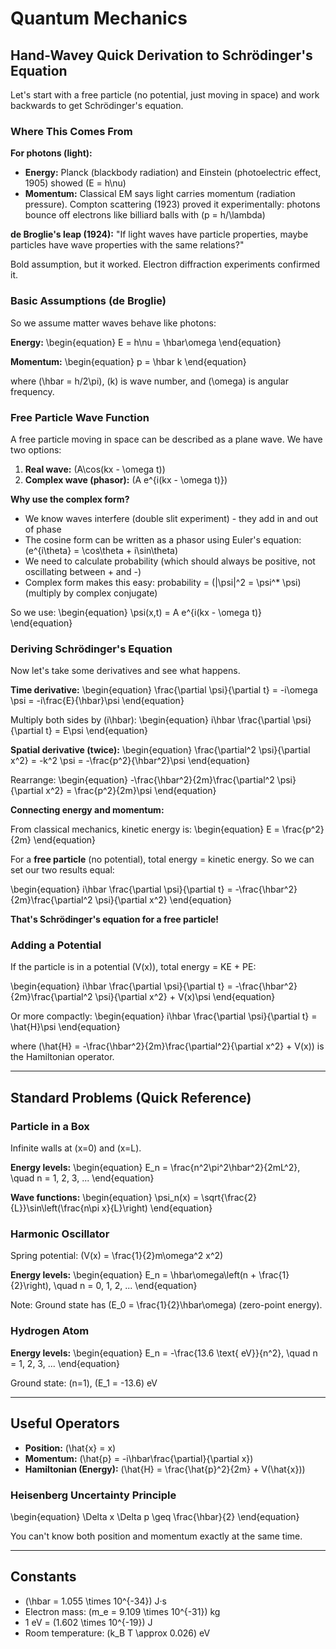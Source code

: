 # Quantum Mechanics

## Hand-Wavey Quick Derivation to Schrödinger's Equation

Let's start with a free particle (no potential, just moving in space) and work backwards to get Schrödinger's equation.

### Where This Comes From

**For photons (light):**

- **Energy:** Planck (blackbody radiation) and Einstein (photoelectric effect, 1905) showed \(E = h\nu\)
- **Momentum:** Classical EM says light carries momentum (radiation pressure). Compton scattering (1923) proved it experimentally: photons bounce off electrons like billiard balls with \(p = h/\lambda\)

**de Broglie's leap (1924):** "If light waves have particle properties, maybe particles have wave properties with the same relations?"

Bold assumption, but it worked. Electron diffraction experiments confirmed it.

### Basic Assumptions (de Broglie)

So we assume matter waves behave like photons:

**Energy:**
\begin{equation}
E = h\nu = \hbar\omega
\end{equation}

**Momentum:**
\begin{equation}
p = \hbar k
\end{equation}

where \(\hbar = h/2\pi\), \(k\) is wave number, and \(\omega\) is angular frequency.

### Free Particle Wave Function

A free particle moving in space can be described as a plane wave. We have two options:

1. **Real wave:** \(A\cos(kx - \omega t)\)
2. **Complex wave (phasor):** \(A e^{i(kx - \omega t)}\)

**Why use the complex form?**

- We know waves interfere (double slit experiment) - they add in and out of phase
- The cosine form can be written as a phasor using Euler's equation: \(e^{i\theta} = \cos\theta + i\sin\theta\)
- We need to calculate probability (which should always be positive, not oscillating between + and -)
- Complex form makes this easy: probability = \(|\psi|^2 = \psi^* \psi\) (multiply by complex conjugate)

So we use:
\begin{equation}
\psi(x,t) = A e^{i(kx - \omega t)}
\end{equation}

### Deriving Schrödinger's Equation

Now let's take some derivatives and see what happens.

**Time derivative:**
\begin{equation}
\frac{\partial \psi}{\partial t} = -i\omega \psi = -i\frac{E}{\hbar}\psi
\end{equation}

Multiply both sides by \(i\hbar\):
\begin{equation}
i\hbar \frac{\partial \psi}{\partial t} = E\psi
\end{equation}

**Spatial derivative (twice):**
\begin{equation}
\frac{\partial^2 \psi}{\partial x^2} = -k^2 \psi = -\frac{p^2}{\hbar^2}\psi
\end{equation}

Rearrange:
\begin{equation}
-\frac{\hbar^2}{2m}\frac{\partial^2 \psi}{\partial x^2} = \frac{p^2}{2m}\psi
\end{equation}

**Connecting energy and momentum:**

From classical mechanics, kinetic energy is:
\begin{equation}
E = \frac{p^2}{2m}
\end{equation}

For a **free particle** (no potential), total energy = kinetic energy. So we can set our two results equal:

\begin{equation}
i\hbar \frac{\partial \psi}{\partial t} = -\frac{\hbar^2}{2m}\frac{\partial^2 \psi}{\partial x^2}
\end{equation}

**That's Schrödinger's equation for a free particle!**

### Adding a Potential

If the particle is in a potential \(V(x)\), total energy = KE + PE:

\begin{equation}
i\hbar \frac{\partial \psi}{\partial t} = -\frac{\hbar^2}{2m}\frac{\partial^2 \psi}{\partial x^2} + V(x)\psi
\end{equation}

Or more compactly:
\begin{equation}
i\hbar \frac{\partial \psi}{\partial t} = \hat{H}\psi
\end{equation}

where \(\hat{H} = -\frac{\hbar^2}{2m}\frac{\partial^2}{\partial x^2} + V(x)\) is the Hamiltonian operator.

---

## Standard Problems (Quick Reference)

### Particle in a Box

Infinite walls at \(x=0\) and \(x=L\).

**Energy levels:**
\begin{equation}
E_n = \frac{n^2\pi^2\hbar^2}{2mL^2}, \quad n = 1, 2, 3, ...
\end{equation}

**Wave functions:**
\begin{equation}
\psi_n(x) = \sqrt{\frac{2}{L}}\sin\left(\frac{n\pi x}{L}\right)
\end{equation}

### Harmonic Oscillator

Spring potential: \(V(x) = \frac{1}{2}m\omega^2 x^2\)

**Energy levels:**
\begin{equation}
E_n = \hbar\omega\left(n + \frac{1}{2}\right), \quad n = 0, 1, 2, ...
\end{equation}

Note: Ground state has \(E_0 = \frac{1}{2}\hbar\omega\) (zero-point energy).

### Hydrogen Atom

**Energy levels:**
\begin{equation}
E_n = -\frac{13.6 \text{ eV}}{n^2}, \quad n = 1, 2, 3, ...
\end{equation}

Ground state: \(n=1\), \(E_1 = -13.6\) eV

---

## Useful Operators

- **Position:** \(\hat{x} = x\)
- **Momentum:** \(\hat{p} = -i\hbar\frac{\partial}{\partial x}\)
- **Hamiltonian (Energy):** \(\hat{H} = \frac{\hat{p}^2}{2m} + V(\hat{x})\)

### Heisenberg Uncertainty Principle

\begin{equation}
\Delta x \Delta p \geq \frac{\hbar}{2}
\end{equation}

You can't know both position and momentum exactly at the same time.

---

## Constants

- \(\hbar = 1.055 \times 10^{-34}\) J·s
- Electron mass: \(m_e = 9.109 \times 10^{-31}\) kg
- 1 eV = \(1.602 \times 10^{-19}\) J
- Room temperature: \(k_B T \approx 0.026\) eV
